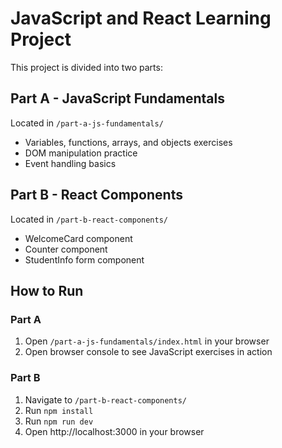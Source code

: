 # JavaScript and React Learning Project

This project is divided into two parts:

## Part A - JavaScript Fundamentals
Located in `/part-a-js-fundamentals/`
- Variables, functions, arrays, and objects exercises
- DOM manipulation practice
- Event handling basics

## Part B - React Components
Located in `/part-b-react-components/`
- WelcomeCard component
- Counter component
- StudentInfo form component

## How to Run
### Part A
1. Open `/part-a-js-fundamentals/index.html` in your browser
2. Open browser console to see JavaScript exercises in action

### Part B
1. Navigate to `/part-b-react-components/`
2. Run `npm install`
3. Run `npm run dev`
4. Open http://localhost:3000 in your browser